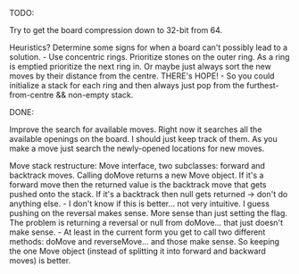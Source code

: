 TODO:

Try to get the board compression down to 32-bit from 64.

Heuristics? Determine some signs for when a board can't possibly lead to a solution.
	- Use concentric rings. Prioritize stones on the outer ring. As a ring is emptied prioritize the next ring in. Or maybe just always sort the new moves by their distance from the centre. THERE's HOPE!
		- So you could initialize a stack for each ring and then always just pop from the furthest-from-centre && non-empty stack.





DONE:

Improve the search for available moves. Right now it searches all the available openings on the board. I should just keep track of them. As you make a move just search the newly-opened locations for new moves.

Move stack restructure: Move interface, two subclasses: forward and backtrack moves. Calling doMove returns a new Move object. If it's a forward move then the returned value is the backtrack move that gets pushed onto the stack. If it's a backtrack then null gets returned -> don't do anything else.
	- I don't know if this is better... not very intuitive. I guess pushing on the reversal makes sense. More sense than just setting the flag. The problem is returning a reversal or null from doMove... that just doesn't make sense.
	- At least in the current form you get to call two different methods: doMove and reverseMove... and those make sense. So keeping the one Move object (instead of splitting it into forward and backward moves) is better.
